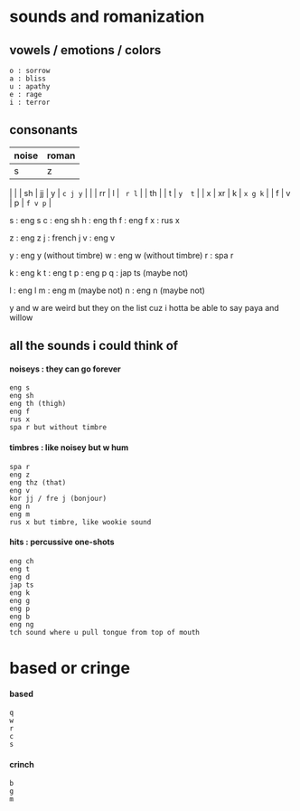 # sounds and romanization
## vowels / emotions / colors
```
o : sorrow
a : bliss
u : apathy
e : rage
i : terror
```
## consonants
| noise | roman |
|:---|:---|
| s | z | ts   | `s z q` |
|
|
| sh | jj | y | `c j y` |
|  | rr | l   | ` r l` |
| th |  | t | `y  t` |
| x | xr | k   | `x g k` |
| f | v | p    | `f v p` |

s : eng s
c : eng sh
h : eng th
f : eng f
x : rus x

z : eng z
j : french j
v : eng v

y : eng y (without timbre)
w : eng w (without timbre)
r : spa r

k : eng k
t : eng t
p : eng p
q : jap ts (maybe not)

l : eng l
m : eng m (maybe not)
n : eng n (maybe not)

y and w are weird but they on the list cuz 
i hotta be able to say paya and willow

## all the sounds i could think of
#### noiseys : they can go forever
```
eng s
eng sh
eng th (thigh)
eng f
rus x
spa r but without timbre
```
#### timbres : like noisey but w hum
```
spa r
eng z
eng thz (that)
eng v
kor jj / fre j (bonjour)
eng n
eng m
rus x but timbre, like wookie sound
```
#### hits : percussive one-shots
```
eng ch
eng t
eng d
jap ts
eng k
eng g
eng p
eng b
eng ng
tch sound where u pull tongue from top of mouth
```
# based or cringe
#### based
```
q
w
r
c
s
```
#### crinch
```
b
g
m
```

